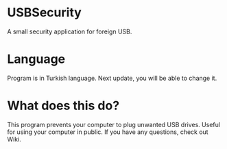 # USBSecurity
A small security application for foreign USB.

# Language
Program is in Turkish language. Next update, you will be able to change it.

# What does this do?
This program prevents your computer to plug unwanted USB drives. Useful for using your computer in public. If you have any questions, check out Wiki.
